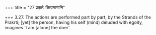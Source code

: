 +++
title = "27 प्रकृतेः क्रियमाणानि"

+++
3.27. The actions are performed part by part, by the Strands of the
Prakrti; \[yet\] the person, having his self (mind) deluded with egoity,
imagines 'I am \[alone\] the doer'.
